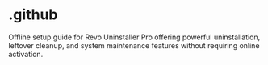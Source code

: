 # .github
Offline setup guide for Revo Uninstaller Pro offering powerful uninstallation, leftover cleanup, and system maintenance features without requiring online activation.
